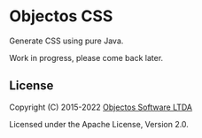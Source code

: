 # Objectos CSS

Generate CSS using pure Java.

Work in progress, please come back later.

## License

Copyright (C) 2015-2022 [Objectos Software LTDA](https://www.objectos.com.br)

Licensed under the Apache License, Version 2.0.

